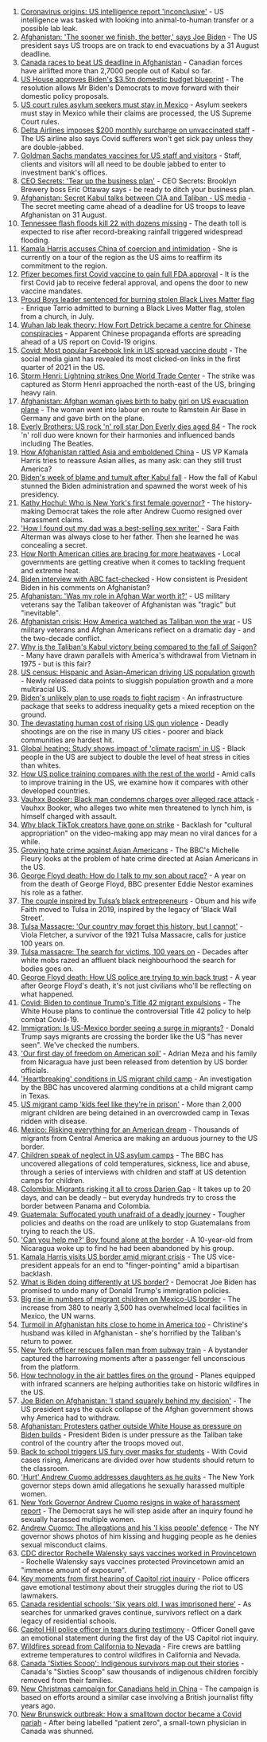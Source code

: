 1. [Coronavirus origins: US intelligence report 'inconclusive'](https://www.bbc.co.uk/news/world-us-canada-58329980?at_medium=RSS&at_campaign=KARANGA) - US intelligence was tasked with looking into animal-to-human transfer or a possible lab leak.
2. [Afghanistan: 'The sooner we finish, the better,' says Joe Biden](https://www.bbc.co.uk/news/world-asia-58321849?at_medium=RSS&at_campaign=KARANGA) - The US president says US troops are on track to end evacuations by a 31 August deadline.
3. [Canada races to beat US deadline in Afghanistan](https://www.bbc.co.uk/news/world-us-canada-58335029?at_medium=RSS&at_campaign=KARANGA) - Canadian forces have airlifted more than 2,7000 people out of Kabul so far.
4. [US House approves Biden's $3.5tn domestic budget blueprint](https://www.bbc.co.uk/news/world-us-canada-58324640?at_medium=RSS&at_campaign=KARANGA) - The resolution allows Mr Biden's Democrats to move forward with their domestic policy proposals.
5. [US court rules asylum seekers must stay in Mexico](https://www.bbc.co.uk/news/world-us-canada-58325228?at_medium=RSS&at_campaign=KARANGA) - Asylum seekers must stay in Mexico while their claims are processed, the US Supreme Court rules.
6. [Delta Airlines imposes $200 monthly surcharge on unvaccinated staff](https://www.bbc.co.uk/news/business-58335109?at_medium=RSS&at_campaign=KARANGA) - The US airline also says Covid sufferers won't get sick pay unless they are double-jabbed.
7. [Goldman Sachs mandates vaccines for US staff and visitors](https://www.bbc.co.uk/news/business-58321737?at_medium=RSS&at_campaign=KARANGA) - Staff, clients and visitors will all need to be double jabbed to enter to investment bank's offices.
8. [CEO Secrets: 'Tear up the business plan'](https://www.bbc.co.uk/news/business-58316843?at_medium=RSS&at_campaign=KARANGA) - CEO Secrets: Brooklyn Brewery boss Eric Ottaway says - be ready to ditch your business plan.
9. [Afghanistan: Secret Kabul talks between CIA and Taliban - US media](https://www.bbc.co.uk/news/world-asia-58320516?at_medium=RSS&at_campaign=KARANGA) - The secret meeting came ahead of a deadline for US troops to leave Afghanistan on 31 August.
10. [Tennessee flash floods kill 22 with dozens missing](https://www.bbc.co.uk/news/world-us-canada-58300877?at_medium=RSS&at_campaign=KARANGA) - The death toll is expected to rise after record-breaking rainfall triggered widespread flooding.
11. [Kamala Harris accuses China of coercion and intimidation](https://www.bbc.co.uk/news/world-asia-58312947?at_medium=RSS&at_campaign=KARANGA) - She is currently on a tour of the region as the US aims to reaffirm its commitment to the region.
12. [Pfizer becomes first Covid vaccine to gain full FDA approval](https://www.bbc.co.uk/news/world-us-canada-58309254?at_medium=RSS&at_campaign=KARANGA) - It is the first Covid jab to receive federal approval, and opens the door to new vaccine mandates.
13. [Proud Boys leader sentenced for burning stolen Black Lives Matter flag](https://www.bbc.co.uk/news/world-us-canada-58312254?at_medium=RSS&at_campaign=KARANGA) - Enrique Tarrio admitted to burning a Black Lives Matter flag, stolen from a church, in July.
14. [Wuhan lab leak theory: How Fort Detrick became a centre for Chinese conspiracies](https://www.bbc.co.uk/news/world-us-canada-58273322?at_medium=RSS&at_campaign=KARANGA) - Apparent Chinese propaganda efforts are spreading ahead of a US report on Covid-19 origins.
15. [Covid: Most popular Facebook link in US spread vaccine doubt](https://www.bbc.co.uk/news/technology-58305149?at_medium=RSS&at_campaign=KARANGA) - The social media giant has revealed its most clicked-on links in the first quarter of 2021 in the US.
16. [Storm Henri: Lightning strikes One World Trade Center](https://www.bbc.co.uk/news/world-us-canada-58304611?at_medium=RSS&at_campaign=KARANGA) - The strike was captured as Storm Henri approached the north-east of the US, bringing heavy rain.
17. [Afghanistan: Afghan woman gives birth to baby girl on US evacuation plane](https://www.bbc.co.uk/news/world-asia-58297893?at_medium=RSS&at_campaign=KARANGA) - The woman went into labour en route to Ramstein Air Base in Germany and gave birth on the plane.
18. [Everly Brothers: US rock 'n' roll star Don Everly dies aged 84](https://www.bbc.co.uk/news/world-us-canada-58297621?at_medium=RSS&at_campaign=KARANGA) - The rock 'n' roll duo were known for their harmonies and influenced bands including The Beatles.
19. [How Afghanistan rattled Asia and emboldened China](https://www.bbc.co.uk/news/world-asia-58312949?at_medium=RSS&at_campaign=KARANGA) - US VP Kamala Harris tries to reassure Asian allies, as many ask: can they still trust America?
20. [Biden's week of blame and tumult after Kabul fall](https://www.bbc.co.uk/news/world-us-canada-58286766?at_medium=RSS&at_campaign=KARANGA) - How the fall of Kabul stunned the Biden administration and spawned the worst week of his presidency.
21. [Kathy Hochul: Who is New York's first female governor?](https://www.bbc.co.uk/news/world-us-canada-58167825?at_medium=RSS&at_campaign=KARANGA) - The history-making Democrat takes the role after Andrew Cuomo resigned over harassment claims.
22. ['How I found out my dad was a best-selling sex writer'](https://www.bbc.co.uk/news/stories-58171940?at_medium=RSS&at_campaign=KARANGA) - Sara Faith Alterman was always close to her father. Then she learned he was concealing a secret.
23. [How North American cities are bracing for more heatwaves](https://www.bbc.co.uk/news/world-us-canada-58015089?at_medium=RSS&at_campaign=KARANGA) - Local governments are getting creative when it comes to tackling frequent and extreme heat.
24. [Biden interview with ABC fact-checked](https://www.bbc.co.uk/news/58243158?at_medium=RSS&at_campaign=KARANGA) - How consistent is President Biden in his comments on Afghanistan?
25. [Afghanistan: 'Was my role in Afghan War worth it?'](https://www.bbc.co.uk/news/world-us-canada-58247092?at_medium=RSS&at_campaign=KARANGA) - US military veterans say the Taliban takeover of Afghanistan was "tragic" but "inevitable".
26. [Afghanistan crisis: How America watched as Taliban won the war](https://www.bbc.co.uk/news/world-us-canada-58245056?at_medium=RSS&at_campaign=KARANGA) - US military veterans and Afghan Americans reflect on a dramatic day - and the two-decade conflict.
27. [Why is the Taliban's Kabul victory being compared to the fall of Saigon?](https://www.bbc.co.uk/news/world-asia-58234884?at_medium=RSS&at_campaign=KARANGA) - Many have drawn parallels with America's withdrawal from Vietnam in 1975 - but is this fair?
28. [US census: Hispanic and Asian-American driving US population growth](https://www.bbc.co.uk/news/world-us-canada-58195166?at_medium=RSS&at_campaign=KARANGA) - Newly released data points to sluggish population growth and a more multiracial US.
29. [Biden's unlikely plan to use roads to fight racism](https://www.bbc.co.uk/news/world-us-canada-58106414?at_medium=RSS&at_campaign=KARANGA) - An infrastructure package that seeks to address inequality gets a mixed reception on the ground.
30. [The devastating human cost of rising US gun violence](https://www.bbc.co.uk/news/world-us-canada-58207384?at_medium=RSS&at_campaign=KARANGA) - Deadly shootings are on the rise in many US cities - poorer and black communities are hardest hit.
31. [Global heating: Study shows impact of 'climate racism' in US](https://www.bbc.co.uk/news/science-environment-57235904?at_medium=RSS&at_campaign=KARANGA) - Black people in the US are subject to double the level of heat stress in cities than whites.
32. [How US police training compares with the rest of the world](https://www.bbc.co.uk/news/world-us-canada-56834733?at_medium=RSS&at_campaign=KARANGA) - Amid calls to improve training in the US, we examine how it compares with other developed countries.
33. [Vauhxx Booker: Black man condemns charges over alleged race attack](https://www.bbc.co.uk/news/world-us-canada-58078503?at_medium=RSS&at_campaign=KARANGA) - Vauhxx Booker, who alleges two white men threatened to lynch him, is himself charged with assault.
34. [Why black TikTok creators have gone on strike](https://www.bbc.co.uk/news/world-us-canada-57841055?at_medium=RSS&at_campaign=KARANGA) - Backlash for "cultural appropriation" on the video-making app may mean no viral dances for a while.
35. [Growing hate crime against Asian Americans](https://www.bbc.co.uk/news/business-57287364?at_medium=RSS&at_campaign=KARANGA) - The BBC's Michelle Fleury looks at the problem of hate crime directed at Asian Americans in the US.
36. [George Floyd death: How do I talk to my son about race?](https://www.bbc.co.uk/news/world-us-canada-57205016?at_medium=RSS&at_campaign=KARANGA) - A year on from the death of George Floyd, BBC presenter Eddie Nestor examines his role as a father.
37. [The couple inspired by Tulsa’s black entrepreneurs](https://www.bbc.co.uk/news/world-us-canada-57309938?at_medium=RSS&at_campaign=KARANGA) - Obum and his wife Faith moved to Tulsa in 2019, inspired by the legacy of 'Black Wall Street'.
38. [Tulsa Massacre: 'Our country may forget this history, but I cannot'](https://www.bbc.co.uk/news/world-us-canada-57285783?at_medium=RSS&at_campaign=KARANGA) - Viola Fletcher, a survivor of the 1921 Tulsa Massacre, calls for justice 100 years on.
39. [Tulsa massacre: The search for victims, 100 years on](https://www.bbc.co.uk/news/world-us-canada-57244863?at_medium=RSS&at_campaign=KARANGA) - Decades after white mobs razed an affluent black neighbourhood the search for bodies goes on.
40. [George Floyd death: How US police are trying to win back trust](https://www.bbc.co.uk/news/world-us-canada-57205015?at_medium=RSS&at_campaign=KARANGA) - A year after George Floyd's death, it's not just civilians who'll be reflecting on what happened.
41. [Covid: Biden to continue Trump's Title 42 migrant expulsions](https://www.bbc.co.uk/news/world-us-canada-58077311?at_medium=RSS&at_campaign=KARANGA) - The White House plans to continue the controversial Title 42 policy to help combat Covid-19.
42. [Immigration: Is US-Mexico border seeing a surge in migrants?](https://www.bbc.co.uk/news/57656959?at_medium=RSS&at_campaign=KARANGA) - Donald Trump says migrants are crossing the border like the US "has never seen". We've checked the numbers.
43. ['Our first day of freedom on American soil'](https://www.bbc.co.uk/news/world-us-canada-57022918?at_medium=RSS&at_campaign=KARANGA) - Adrian Meza and his family from Nicaragua have just been released from detention by US border officials.
44. ['Heartbreaking' conditions in US migrant child camp](https://www.bbc.co.uk/news/world-us-canada-57561760?at_medium=RSS&at_campaign=KARANGA) - An investigation by the BBC has uncovered alarming conditions at a child migrant camp in Texas.
45. [US migrant camp 'kids feel like they're in prison'](https://www.bbc.co.uk/news/world-us-canada-57576306?at_medium=RSS&at_campaign=KARANGA) - More than 2,000 migrant children are being detained in an overcrowded camp in Texas ridden with disease.
46. [Mexico: Risking everything for an American dream](https://www.bbc.co.uk/news/world-us-canada-56432363?at_medium=RSS&at_campaign=KARANGA) - Thousands of migrants from Central America are making an arduous journey to the US border.
47. [Children speak of neglect in US asylum camps](https://www.bbc.co.uk/news/world-us-canada-57149721?at_medium=RSS&at_campaign=KARANGA) - The BBC has uncovered allegations of cold temperatures, sickness, lice and abuse, through a series of interviews with children and staff at US detention camps for children.
48. [Colombia: Migrants risking it all to cross Darien Gap](https://www.bbc.co.uk/news/world-latin-america-56544700?at_medium=RSS&at_campaign=KARANGA) - It takes up to 20 days, and can be deadly – but everyday hundreds try to cross the border between Panama and Colombia.
49. [Guatemala: Suffocated youth unafraid of a deadly journey](https://www.bbc.co.uk/news/world-latin-america-56260568?at_medium=RSS&at_campaign=KARANGA) - Tougher policies and deaths on the road are unlikely to stop Guatemalans from trying to reach the US.
50. ['Can you help me?' Boy found alone at the border](https://www.bbc.co.uk/news/world-us-canada-56670094?at_medium=RSS&at_campaign=KARANGA) - A 10-year-old from Nicaragua woke up to find he had been abandoned by his group.
51. [Kamala Harris visits US border amid migrant crisis](https://www.bbc.co.uk/news/world-us-canada-57619601?at_medium=RSS&at_campaign=KARANGA) - The US vice-president appeals for an end to "finger-pointing" amid a bipartisan backlash.
52. [What is Biden doing differently at US border?](https://www.bbc.co.uk/news/world-us-canada-56255613?at_medium=RSS&at_campaign=KARANGA) - Democrat Joe Biden has promised to undo many of Donald Trump's immigration policies.
53. [Big rise in numbers of migrant children on Mexico-US border](https://www.bbc.co.uk/news/world-latin-america-56810672?at_medium=RSS&at_campaign=KARANGA) - The increase from 380 to nearly 3,500 has overwhelmed local facilities in Mexico, the UN warns.
54. [Turmoil in Afghanistan hits close to home in America too](https://www.bbc.co.uk/news/world-us-canada-58288575?at_medium=RSS&at_campaign=KARANGA) - Christine's husband was killed in Afghanistan - she's horrified by the Taliban's return to power.
55. [New York officer rescues fallen man from subway train](https://www.bbc.co.uk/news/world-us-canada-58277097?at_medium=RSS&at_campaign=KARANGA) - A bystander captured the harrowing moments after a passenger fell unconscious from the platform.
56. [How technology in the air battles fires on the ground](https://www.bbc.co.uk/news/world-us-canada-58248261?at_medium=RSS&at_campaign=KARANGA) - Planes equipped with infrared scanners are helping authorities take on historic wildfires in the US.
57. [Joe Biden on Afghanistan: 'I stand squarely behind my decision'](https://www.bbc.co.uk/news/world-us-canada-58238557?at_medium=RSS&at_campaign=KARANGA) - The US president says the quick collapse of the Afghan government shows why America had to withdraw.
58. [Afghanistan: Protesters gather outside White House as pressure on Biden builds](https://www.bbc.co.uk/news/world-us-canada-58231386?at_medium=RSS&at_campaign=KARANGA) - President Biden is under pressure as the Taliban take control of the country after the troops moved out.
59. [Back to school triggers US fury over masks for students](https://www.bbc.co.uk/news/world-us-canada-58194162?at_medium=RSS&at_campaign=KARANGA) - With Covid cases rising, Americans are divided over how students should return to the classroom.
60. ['Hurt' Andrew Cuomo addresses daughters as he quits](https://www.bbc.co.uk/news/world-us-canada-58167628?at_medium=RSS&at_campaign=KARANGA) - The New York governor steps down amid allegations he sexually harassed multiple women.
61. [New York Governor Andrew Cuomo resigns in wake of harassment report](https://www.bbc.co.uk/news/world-us-canada-58164719?at_medium=RSS&at_campaign=KARANGA) - The Democrat says he will step aside after an inquiry found he sexually harassed multiple women.
62. [Andrew Cuomo: The allegations and his 'I kiss people' defence](https://www.bbc.co.uk/news/world-us-canada-58077312?at_medium=RSS&at_campaign=KARANGA) - The NY governor shows photos of him kissing and hugging people as he denies sexual misconduct claims.
63. [CDC director Rochelle Walensky says vaccines worked in Provincetown](https://www.bbc.co.uk/news/world-us-canada-58065854?at_medium=RSS&at_campaign=KARANGA) - Rochelle Walensky says vaccines protected Provincetown amid an "immense amount of exposure".
64. [Key moments from first hearing of Capitol riot inquiry](https://www.bbc.co.uk/news/world-us-canada-57992997?at_medium=RSS&at_campaign=KARANGA) - Police officers gave emotional testimony about their struggles during the riot to US lawmakers.
65. [Canada residential schools: 'Six years old, I was imprisoned here'](https://www.bbc.co.uk/news/world-us-canada-57840797?at_medium=RSS&at_campaign=KARANGA) - As searches for unmarked graves continue, survivors reflect on a dark legacy of residential schools.
66. [Capitol Hill police officer in tears during testimony](https://www.bbc.co.uk/news/world-us-canada-57989607?at_medium=RSS&at_campaign=KARANGA) - Officer Gonell gave an emotional statement during the first day of the US Capitol riot inquiry.
67. [Wildfires spread from California to Nevada](https://www.bbc.co.uk/news/world-us-canada-57961767?at_medium=RSS&at_campaign=KARANGA) - Fire crews are battling extreme temperatures to control wildfires in California and Nevada.
68. [Canada 'Sixties Scoop': Indigenous survivors map out their stories](https://www.bbc.co.uk/news/world-us-canada-55269251?at_medium=RSS&at_campaign=KARANGA) - Canada's "Sixties Scoop" saw thousands of indigenous children forcibly removed from their families.
69. [New Christmas campaign for Canadians held in China](https://www.bbc.co.uk/news/world-us-canada-55249770?at_medium=RSS&at_campaign=KARANGA) - The campaign is based on efforts around a similar case involving a British journalist fifty years ago.
70. [New Brunswick outbreak: How a smalltown doctor became a Covid pariah](https://www.bbc.co.uk/news/world-us-canada-54686672?at_medium=RSS&at_campaign=KARANGA) - After being labelled "patient zero", a small-town physician in Canada was shunned.
